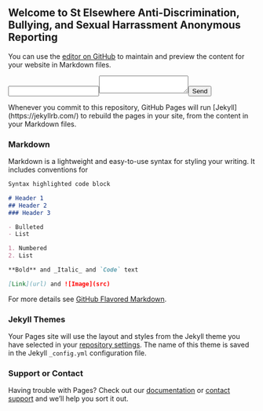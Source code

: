 ## Welcome to St Elsewhere Anti-Discrimination, Bullying, and Sexual Harrassment Anonymous Reporting

You can use the [editor on GitHub](https://github.com/HamishMeares/Vanderbilt/edit/master/README.md) to maintain and preview the content for your website in Markdown files.
<form action="http://formspree.io/you@email.com"><input type="email" name="_replyto"><textarea   name="body"></textarea><input type="submit" value="Send"></form>
Whenever you commit to this repository, GitHub Pages will run [Jekyll](https://jekyllrb.com/) to rebuild the pages in your site, from the content in your Markdown files.

### Markdown

Markdown is a lightweight and easy-to-use syntax for styling your writing. It includes conventions for

```markdown
Syntax highlighted code block

# Header 1
## Header 2
### Header 3

- Bulleted
- List

1. Numbered
2. List

**Bold** and _Italic_ and `Code` text

[Link](url) and ![Image](src)
```

For more details see [GitHub Flavored Markdown](https://guides.github.com/features/mastering-markdown/).

### Jekyll Themes

Your Pages site will use the layout and styles from the Jekyll theme you have selected in your [repository settings](https://github.com/HamishMeares/Vanderbilt/settings). The name of this theme is saved in the Jekyll `_config.yml` configuration file.

### Support or Contact

Having trouble with Pages? Check out our [documentation](https://help.github.com/categories/github-pages-basics/) or [contact support](https://github.com/contact) and we’ll help you sort it out.
